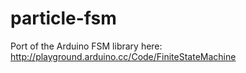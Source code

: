 # particle-fsm
Port of the Arduino FSM library here: http://playground.arduino.cc/Code/FiniteStateMachine

